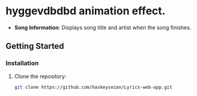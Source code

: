 # hyggevdbdbd animation effect.
- **Song Information**: Displays song title and artist when the song finishes.

## Getting Started

### Installation

1. Clone the repository:

    ```bash
    git clone https://github.com/haskeysezan/Lyrics-web-app.git
    ```
